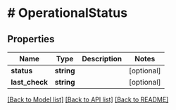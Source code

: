 # # OperationalStatus

## Properties

Name | Type | Description | Notes
------------ | ------------- | ------------- | -------------
**status** | **string** |  | [optional]
**last_check** | **string** |  | [optional]

[[Back to Model list]](../../README.md#models) [[Back to API list]](../../README.md#endpoints) [[Back to README]](../../README.md)
